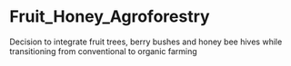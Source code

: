 # Fruit_Honey_Agroforestry
Decision to integrate fruit trees, berry bushes and honey bee hives while transitioning from conventional to organic farming
